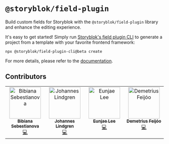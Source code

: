 # `@storyblok/field-plugin`

Build custom fields for Storyblok with the `@storyblok/field-plugin` library and enhance the editing experience.

It's easy to get started! Simply run [Storyblok's field plugin CLI](https://www.npmjs.com/package/@storyblok/field-plugin-cli) to generate a project from a template with your favorite frontend framework:

```shell
npx @storyblok/field-plugin-cli@beta create
```

For more details, please refer to the [documentation](https://www.storyblok.com/docs/plugins/field-plugins/introduction).

## Contributors

<!-- ALL-CONTRIBUTORS-LIST:START - Do not remove or modify this section -->
<!-- prettier-ignore-start -->
<!-- markdownlint-disable -->
<table>
  <tbody>
    <tr>
      <td align="center" valign="top" width="14.28%"><a href="https://bibidev.vercel.app/"><img src="https://avatars.githubusercontent.com/u/17590227?v=4?s=100" width="100px;" alt="Bibiana Sebestianova"/><br /><sub><b>Bibiana Sebestianova</b></sub></a><br /><a href="#code-BibiSebi" title="Code">💻</a></td>
      <td align="center" valign="top" width="14.28%"><a href="https://github.com/johannes-lindgren"><img src="https://avatars.githubusercontent.com/u/14206504?v=4?s=100" width="100px;" alt="Johannes Lindgren"/><br /><sub><b>Johannes Lindgren</b></sub></a><br /><a href="#code-johannes-lindgren" title="Code">💻</a></td>
      <td align="center" valign="top" width="14.28%"><a href="https://twitter.com/eunjae_lee"><img src="https://avatars.githubusercontent.com/u/499898?v=4?s=100" width="100px;" alt="Eunjae Lee"/><br /><sub><b>Eunjae Lee</b></sub></a><br /><a href="#code-eunjae-lee" title="Code">💻</a></td>
      <td align="center" valign="top" width="14.28%"><a href="https://www.linkedin.com/in/demetriusfeijoo/"><img src="https://avatars.githubusercontent.com/u/1240591?v=4?s=100" width="100px;" alt="Demetrius Feijóo"/><br /><sub><b>Demetrius Feijóo</b></sub></a><br /><a href="#code-demetriusfeijoo" title="Code">💻</a></td>
    </tr>
  </tbody>
</table>

<!-- markdownlint-restore -->
<!-- prettier-ignore-end -->

<!-- ALL-CONTRIBUTORS-LIST:END -->
